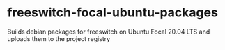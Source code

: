 # freeswitch-focal-ubuntu-packages

Builds debian packages for freeswitch on Ubuntu Focal 20.04 LTS and uploads them to the project registry